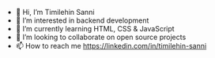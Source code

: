 - 👋 Hi, I’m Timilehin Sanni
- 👀 I’m interested in backend development
- 🌱 I’m currently learning HTML, CSS & JavaScript
- 💞️ I’m looking to collaborate on open source projects
- 📫 How to reach me https://linkedin.com/in/timilehin-sanni

<!---
Timzz-a/Timzz-a is a ✨ special ✨ repository because its `README.md` (this file) appears on your GitHub profile.
You can click the Preview link to take a look at your changes.
--->
